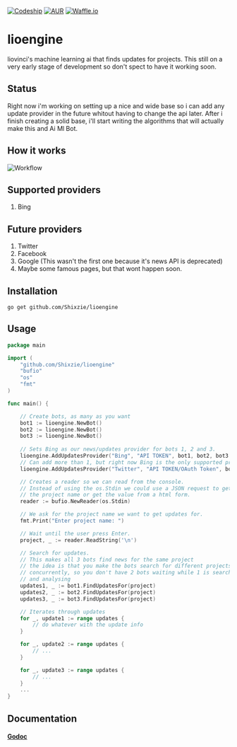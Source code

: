 [![Codeship](https://img.shields.io/codeship/d6c1ddd0-16a3-0132-5f85-2e35c05e22b1.svg?maxAge=2592000)]()  [![AUR](https://img.shields.io/aur/license/yaourt.svg?maxAge=2592000)]() [![Waffle.io](https://img.shields.io/waffle/label/evancohen/smart-mirror/in%20progress.svg?maxAge=2592000)]()

# lioengine
liovinci's machine learning ai that finds updates for projects. This still on a very early stage of development so don't spect to have it working soon.

## Status
Right now i'm working on setting up a nice and wide base so i can add any update provider in the future whitout having to change the api later. After i finish creating a solid base, i'll start writing the algorithms that will actually make this and Ai Ml Bot.

## How it works
![Workflow](https://puu.sh/rzCbY/6e47e51fab.png "Workflow")

## Supported providers

1. Bing

## Future providers

1. Twitter
2. Facebook
3. Google (This wasn't the first one because it's news API is deprecated)
4. Maybe some famous pages, but that wont happen soon.

## Installation
```
go get github.com/Shixzie/lioengine
```

## Usage
```go
package main

import (
	"github.com/Shixzie/lioengine"
	"bufio"
	"os"
	"fmt"
)

func main() {

	// Create bots, as many as you want
	bot1 := lioengine.NewBot()
	bot2 := lioengine.NewBot()
	bot3 := lioengine.NewBot()
	
	// Sets Bing as our news/updates provider for bots 1, 2 and 3.
	lioengine.AddUpdatesProvider("Bing", "API TOKEN", bot1, bot2, bot3 ...)
	// Can add more than 1, but right now Bing is the only supported provider.
	lioengine.AddUpdatesProvider("Twitter", "API TOKEN/OAuth Token", bot1, bot2, bot3)

	// Creates a reader so we can read from the console.
	// Instead of using the os.Stdin we could use a JSON request to get
	// the project name or get the value from a html form.
	reader := bufio.NewReader(os.Stdin)

	// We ask for the project name we want to get updates for.
    fmt.Print("Enter project name: ")

    // Wait until the user press Enter.
    project, _ := reader.ReadString('\n')

    // Search for updates.
	// This makes all 3 bots find news for the same project
	// the idea is that you make the bots search for different projects
	// concurrently, so you don't have 2 bots waiting while 1 is searching
	// and analysing 
	updates1, _ := bot1.FindUpdatesFor(project)
	updates2, _ := bot2.FindUpdatesFor(project)
	updates3, _ := bot3.FindUpdatesFor(project)

	// Iterates through updates
	for _, update1 := range updates {
		// do whatever with the update info
	}

	for _, update2 := range updates {
		// ...
	}

	for _, update3 := range updates {
		// ...
	}
	...
}
```

## Documentation
#### [Godoc](http://godoc.org/github.com/Shixzie/lioengine)